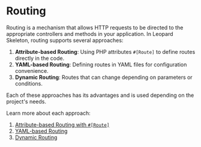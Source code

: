 # Routing

Routing is a mechanism that allows HTTP requests to be directed to the appropriate controllers and methods in your application. In Leopard Skeleton, routing supports several approaches:

1. **Attribute-based Routing**: Using PHP attributes `#[Route]` to define routes directly in the code.
2. **YAML-based Routing**: Defining routes in YAML files for configuration convenience.
3. **Dynamic Routing**: Routes that can change depending on parameters or conditions.

Each of these approaches has its advantages and is used depending on the project's needs.

Learn more about each approach:
1. [Attribute-based Routing with `#[Route]`](routing-attributes.md)
2. [YAML-based Routing](routing-yaml.md)
3. [Dynamic Routing](dynamic-routing.md)
